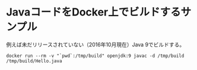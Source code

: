 # JavaコードをDocker上でビルドするサンプル

例えば未だリリースされていない（2016年10月現在）Java 9でビルドする。

```
docker run --rm -v "`pwd`:/tmp/build" openjdk:9 javac -d /tmp/build /tmp/build/Hello.java
```
